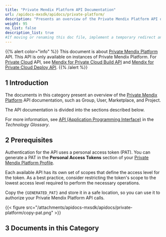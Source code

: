 ```yaml
---
title: "Private Mendix Platform API Documentation"
url: /apidocs-mxsdk/apidocs/private-platform/
description: "Presents an overview of the Private Mendix Platform API documentation, such as Group, User, Marketplace, and Project."
weight: 95
no_list: false 
description_list: true
#If moving or renaming this doc file, implement a temporary redirect and let the respective team know they should update the URL in the product. See Mapping to Products for more details.
---
```


{{% alert color="info" %}}
This document is about [Private Mendix Platform](/private-mendix-platform/) API. This API is only available on instances of Private Mendix Platform. For [Private Cloud](/developerportal/deploy/private-cloud/) API, see [Mendix for Private Cloud Build API](/apidocs-mxsdk/apidocs/private-cloud-build-api/) and [Mendix for Private Cloud Deploy API](/apidocs-mxsdk/apidocs/private-cloud-deploy-api/).
{{% /alert %}}

## 1 Introduction

The documents in this category present an overview of the [Private Mendix Platform](/private-mendix-platform/) API documentation, such as Group, User, Marketplace, and Project.

The API documentation is divided into the sections described below.

For more information, see [API (Application Programming Interface)](https://www.mendix.com/glossary/api/) in the *Technology Glossary*.

## 2 Prerequisites

Authentication for the API uses a personal access token (PAT). You can generate a PAT in the **Personal Access Tokens** section of your [Private Mendix Platform Profile](/private-mendix-platform/user-guide/#profile).

Each available API has its own set of scopes that define the access level for the token. As a best practice, consider restricting the token's scope to the lowest access level required to perform the necessary operations.

Copy the `{GENERATED_PAT}` and store it in a safe location, so you can use it to authorize your Private Mendix Platform API calls.

{{< figure src="/attachments/apidocs-mxsdk/apidocs/private-platform/copy-pat.png" >}}

## 3 Documents in this Category
